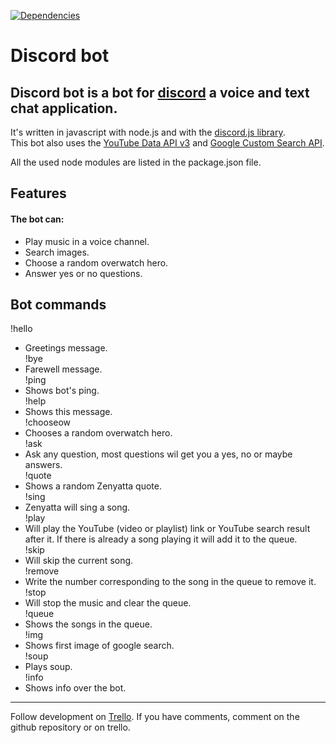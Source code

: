 [![Dependencies](https://david-dm.org/JWOverschot/discord-bot.svg)](https://david-dm.org/JWOverschot/discord-bot)
# Discord bot

## Discord bot is a bot for [discord](https://discordapp.com/) a voice and text chat application.

It's written in javascript with node.js and with the [discord.js library](https://discord.js.org/).  
This bot also uses the [YouTube Data API v3](https://developers.google.com/youtube/v3/) and [Google Custom Search API](https://developers.google.com/custom-search/json-api/v1/overview).

All the used node modules are listed in the package.json file.

## Features

#### The bot can:
- Play music in a voice channel.  
- Search images.
- Choose a random overwatch hero.
- Answer yes or no questions.

## Bot commands


!hello  
- Greetings message.  
!bye  
- Farewell message.  
!ping  
- Shows bot's ping.  
!help  
- Shows this message.  
!chooseow  
- Chooses a random overwatch hero.  
!ask  
- Ask any question, most questions wil get you a yes, no or maybe answers.  
!quote  
- Shows a random Zenyatta quote.  
!sing  
- Zenyatta will sing a song.  
!play  
- Will play the YouTube (video or playlist) link or YouTube search result after it. If there is already a song playing it will add it to the queue.  
!skip  
- Will skip the current song.  
!remove  
- Write the number corresponding to the song in the queue to remove it.  
!stop  
- Will stop the music and clear the queue.  
!queue  
- Shows the songs in the queue.  
!img  
- Shows first image of google search.  
!soup  
- Plays soup.  
!info
- Shows info over the bot.

---

Follow development on [Trello](https://trello.com/b/iGHCrvUd).
If you have comments, comment on the github repository or on trello.